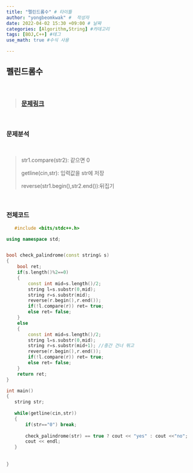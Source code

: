 ```yaml
---
title: "펠린드롬수" # 타이틀 
author: "yongbeomkwak" #  작성자 
date: 2022-04-02 15:30 +09:00 # 날짜  
categories: [Algorithm,String] #카데고리 
tags: [BOJ,C++] #테그 
use_math: true #수식 사용

---
```


## 펠린드롬수

<br>

> ### [문제링크](https://www.acmicpc.net/problem/1259)

<br>

### 문제분석 

<br>
    
>  str1.compare(str2): 같으면 0 
> 
>  getline(cin,str): 입력값을 str에 저장
> 
>  reverse(str1.begin(),str2.end()):뒤집기


<br>

### 전체코드

~~~ c++
   #include <bits/stdc++.h>

using namespace std;


bool check_palindrome(const string& s)
{
    bool ret;
    if(s.length()%2==0)
    {
        const int mid=s.length()/2;
        string l=s.substr(0,mid);
        string r=s.substr(mid);
        reverse(r.begin(),r.end());
        if(!l.compare(r)) ret= true;
        else ret= false;
    }
    else
    {
        const int mid=s.length()/2;
        string l=s.substr(0,mid);
        string r=s.substr(mid+1); //중간 건너 뛰고 
        reverse(r.begin(),r.end());
        if(!l.compare(r)) ret= true;
        else ret= false;
    }
    return ret;
}

int main()
{
   string str;
   
   while(getline(cin,str))
   {
       if(str=="0") break;
       
       check_palindrome(str) == true ? cout << "yes" : cout <<"no";
       cout << endl;
   }
    
    
}

~~~
